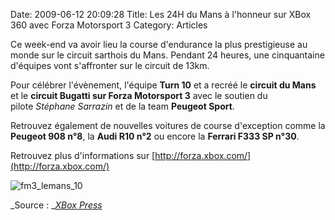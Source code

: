 Date: 2009-06-12 20:09:28
Title: Les 24H du Mans à l'honneur sur XBox 360 avec Forza Motorsport 3
Category: Articles

Ce week-end va avoir lieu la course d'endurance la plus prestigieuse au monde sur le circuit sarthois du Mans. Pendant 24 heures, une cinquantaine d'équipes vont s'affronter sur le circuit de 13km.

Pour célébrer l'évènement, l'équipe **Turn 10** et a recréé le **circuit du Mans** et le **circuit Bugatti **sur** Forza Motorsport 3** avec le soutien du pilote _Stéphane Sarrazin_ et de la team **Peugeot Sport**.

Retrouvez également de nouvelles voitures de course d'exception comme la **Peugeot 908 n°8**, la **Audi R10 n°2** ou encore la **Ferrari F333 SP n°30**.

Retrouvez plus d'informations sur [http://forza.xbox.com/](http://forza.xbox.com/)

![fm3_lemans_10](/images/2009/06/fm3_lemans_10-1024x576.jpg)

_Source : _[_XBox Press_](http://gamerscoreblog.com/press/archive/2009/06/12/forza367676766.aspx)
